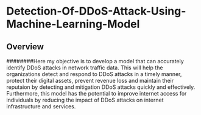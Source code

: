 # Detection-Of-DDoS-Attack-Using-Machine-Learning-Model


## Overview
########Here my objective is to develop a model that can accurately identify DDoS attacks in network traffic data. This will help the organizations detect and respond to DDoS attacks in a timely manner, protect their digital assets, prevent revenue loss and maintain their reputaion by detecting and mitigation DDoS attacks quickly and effectively. Furthermore, this model has the potential to improve internet access for individuals by reducing the impact of DDoS attacks on internet infrastructure and services.
